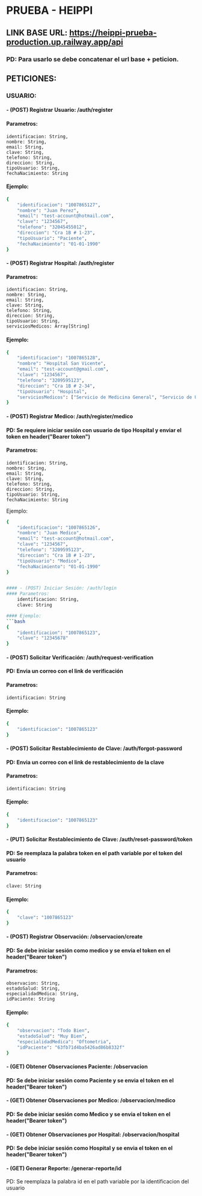 # PRUEBA - HEIPPI
## LINK BASE URL: https://heippi-prueba-production.up.railway.app/api

### PD: Para usarlo se debe concatenar el url base + peticion.

## PETICIONES: 
### USUARIO:

#### - (POST) Registrar Usuario: /auth/register
#### Parametros:
    identificacion: String,
    nombre: String,
    email: String,
    clave: String,
    telefono: String,
    direccion: String,
    tipoUsuario: String,
    fechaNacimiento: String

#### Ejemplo: 
```bash 
{
    "identificacion": "1007865127",
    "nombre": "Juan Perez",
    "email": "test-account@hotmail.com",
    "clave": "1234567",
    "telefono": "32045455012",
    "direccion": "Cra 1B # 1-23",
    "tipoUsuario": "Paciente",
    "fechaNacimiento": "01-01-1990"
}
```


#### - (POST) Registrar Hospital: /auth/register
#### Parametros:
    identificacion: String,
    nombre: String,
    email: String,
    clave: String,
    telefono: String,
    direccion: String,
    tipoUsuario: String,
    serviciosMedicos: Array[String]

#### Ejemplo: 
```bash 
{
    "identificacion": "1007865128",
    "nombre": "Hospital San Vicente",
    "email": "test-account@gmail.com",
    "clave": "1234567",
    "telefono": "3209595123",
    "direccion": "Cra 1B # 2-34",
    "tipoUsuario": "Hospital",
    "serviciosMedicos": ["Servicio de Medicina General", "Servicio de Urgencias", "Radiografias"]
}
```


#### - (POST) Registrar Medico: /auth/register/medico
#### PD: Se requiere iniciar sesión con usuario de tipo Hospital y enviar el token en header("Bearer token")
#### Parametros:
    identificacion: String,
    nombre: String,
    email: String,
    clave: String,
    telefono: String,
    direccion: String,
    tipoUsuario: String,
    fechaNacimiento: String

Ejemplo: 
```bash 
{
    "identificacion": "1007865126",
    "nombre": "Juan Medico",
    "email": "test-account@hotmail.com",
    "clave": "1234567",
    "telefono": "3209595123",
    "direccion": "Cra 1B # 1-23",
    "tipoUsuario": "Medico",
    "fechaNacimiento": "01-01-1990"
}


#### - (POST) Iniciar Sesión: /auth/login
#### Parametros:
    identificacion: String,
    clave: String

#### Ejemplo: 
```bash 
{
    "identificacion": "1007865123",
    "clave": "12345678"
}
```

#### - (POST) Solicitar Verificación: /auth/request-verification
#### PD: Envia un correo con el link de verificación
#### Parametros:
    identificacion: String

#### Ejemplo: 
```bash 
{
    "identificacion": "1007865123"
}
```

#### - (POST) Solicitar Restablecimiento de Clave: /auth/forgot-password
#### PD: Envia un correo con el link de restablecimiento de la clave
#### Parametros:
    identificacion: String

#### Ejemplo: 
```bash 
{
    "identificacion": "1007865123"
}
```

#### - (PUT) Solicitar Restablecimiento de Clave: /auth/reset-password/token
#### PD: Se reemplaza la palabra token en el path variable por el token del usuario
#### Parametros:
    clave: String

#### Ejemplo: 
```bash 
{
    "clave": "1007865123"
}
```

#### - (POST) Registrar Observación: /observacion/create
#### PD: Se debe iniciar sesión como medico y se envia el token en el header("Bearer token")
#### Parametros:
    observacion: String,
    estadoSalud: String,
    especialidadMedica: String,
    idPaciente: String
    
#### Ejemplo: 
```bash 
{
    "observacion": "Todo Bien",
    "estadoSalud": "Muy Bien",
    "especialidadMedica": "Oftometria",
    "idPaciente": "63fb71d4ba5426ad86b8332f"
}
```


#### - (GET) Obtener Observaciones Paciente: /observacion
#### PD: Se debe iniciar sesión como Paciente y se envia el token en el header("Bearer token")

#### - (GET) Obtener Observaciones por Medico: /observacion/medico
#### PD: Se debe iniciar sesión como Medico y se envia el token en el header("Bearer token")

#### - (GET) Obtener Observaciones por Hospital: /observacion/hospital
#### PD: Se debe iniciar sesión como Hospital y se envia el token en el header("Bearer token")

#### - (GET) Generar Reporte: /generar-reporte/id
PD: Se reemplaza la palabra id en el path variable por la identificacion del usuario
